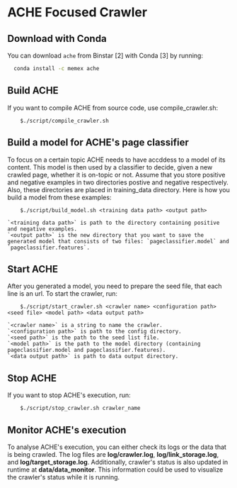 ACHE Focused Crawler
============

Download with Conda
---------------------------------------------

You can download `ache` from Binstar [2] with Conda [3] by running:

```bash
  conda install -c memex ache
```

Build ACHE
--------------------------------------------
If you want to compile ACHE from source code, use compile_crawler.sh:

        $./script/compile_crawler.sh
  
  
Build a model for ACHE's page classifier
--------------------------------------------
To focus on a certain topic ACHE needs to have accddess to a model of its content. This model is then 
used by a classifier to decide, given a new crawled page, whether it is on-topic or not. Assume that you store positive and negative examples in two directories postive and negative respectively. Also, these directories are placed in training_data directory. Here is how you build a model from these examples:
    
        $./script/build_model.sh <training data path> <output path>

    `<training data path>` is path to the directory containing positive and negative examples.
    `<output path>` is the new directory that you want to save the generated model that consists of two files: `pageclassifier.model` and `pageclassifier.features`. 
  

Start ACHE
--------------------------------------------
After you generated a model, you need to prepare the seed file, that each line is an url. To start the crawler, run:

        $./script/start_crawler.sh <crawler name> <configuration path> <seed file> <model path> <data output path>

    `<crawler name>` is a string to name the crawler.
    `<configuration path>` is path to the config directory.
    `<seed path>` is the path to the seed list file.
    `<model path>` is the path to the model directory (containing pageclassifier.model and pageclassifier.features).
    `<data output path>` is path to data output directory.

Stop ACHE
--------------------------------------------
If you want to stop ACHE's execution, run:

        $./script/stop_crawler.sh crawler_name
        

Monitor ACHE's execution
---------------------------
To analyse ACHE's execution, you can either check its logs or the data that is being crawled. 
The log files are **log/crawler.log**, **log/link_storage.log**, and **log/target_storage.log**. 
Additionally, crawler's status is also updated in runtime at **data/data_monitor**. This information
could be used to visualize the crawler's status while it is running.
